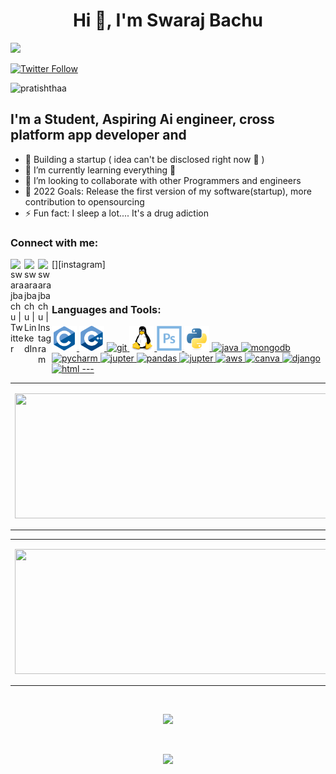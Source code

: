 <h1 align="center">Hi 👋, I'm Swaraj Bachu</h1>
<img src="https://user-images.githubusercontent.com/73097560/115834477-dbab4500-a447-11eb-908a-139a6edaec5c.gif">

[![Twitter Follow](https://img.shields.io/twitter/follow/swarajbachu?color=1DA1F2&logo=twitter&style=for-the-badge)](https://twitter.com/swarajbachu)
<p align="left"> <img src="https://komarev.com/ghpvc/?username=swarajbachu&label=Profile%20views&color=0e75b6&style=flat" alt="pratishthaa" /> </p>

## I'm a Student, Aspiring Ai engineer, cross platform app developer and 

- 🔭 Building a startup ( idea can't be disclosed right now 🤫 )
- 🌱 I’m currently learning everything 🤣
- 👯 I’m looking to collaborate with other Programmers and engineers
- 🥅 2022 Goals: Release the first version of my software(startup), more contribution to opensourcing 
- ⚡ Fun fact: I sleep a lot.... It's a drug adiction

### Connect with me:

[<img align="left" alt="swarajbachu | Twitter" width="22px" src="https://cdn.jsdelivr.net/npm/simple-icons@v3/icons/twitter.svg" />][twitter]
[<img align="left" alt="swarajbachu | LinkedIn" width="22px" src="https://cdn.jsdelivr.net/npm/simple-icons@v3/icons/linkedin.svg" />][linkedin]
[<img align="left" alt="swarajbachu | Instagram" width="22px" src="https://cdn.jsdelivr.net/npm/simple-icons@v3/icons/instagram.svg" />][instagram]

<br />

</p>
<h3 align="left">Languages and Tools:</h3>
<p align="left"> <a href="https://www.cprogramming.com/" target="_blank"> <img src="https://raw.githubusercontent.com/devicons/devicon/master/icons/c/c-original.svg" alt="c" width="40" height="40"/> </a> <a href="https://www.w3schools.com/cpp/" target="_blank"> <img src="https://raw.githubusercontent.com/devicons/devicon/master/icons/cplusplus/cplusplus-original.svg" alt="cplusplus" width="40" height="40"/> 
</a> <a href="https://git-scm.com/" target="_blank"> <img src="https://www.vectorlogo.zone/logos/git-scm/git-scm-icon.svg" alt="git" width="40" height="40"/>
</a> <a href="https://www.linux.org/" target="_blank"> <img src="https://raw.githubusercontent.com/devicons/devicon/master/icons/linux/linux-original.svg" alt="linux" width="40" height="40"/>
</a> <a href="https://www.photoshop.com/en" target="_blank"> <img src="https://raw.githubusercontent.com/devicons/devicon/master/icons/photoshop/photoshop-line.svg" alt="photoshop" width="40" height="40"/> 
</a> <a href="https://www.python.org" target="_blank"> <img src="https://raw.githubusercontent.com/devicons/devicon/master/icons/python/python-original.svg" alt="python" width="40" height="40"/>
</a> <a href="https://www.java.com" target="_blank"> <img src="https://cdn.jsdelivr.net/gh/devicons/devicon/icons/java/java-original-wordmark.svg" alt="java" width="40" height="40"/>
</a> <a href="https://www.mongodb.com" target="_blank"> <img src="https://cdn.jsdelivr.net/gh/devicons/devicon/icons/mongodb/mongodb-original-wordmark.svg" alt="mongodb" width="40" height="40"/>
</a> <a href="https://www.jetbrains.com" target="_blank"> <img src="https://cdn.jsdelivr.net/gh/devicons/devicon/icons/pycharm/pycharm-original-wordmark.svg" alt="pycharm" width="40" height="40"/>
</a> <a href="https://www.anaconda.com" target="_blank"> <img src="https://cdn.jsdelivr.net/gh/devicons/devicon/icons/jupyter/jupyter-original-wordmark.svg" alt="jupter" width="40" height="40"/>
</a> <a href="https://www.pandas.com" target="_blank"> <img src="https://cdn.jsdelivr.net/gh/devicons/devicon/icons/pandas/pandas-original-wordmark.svg" alt="pandas" width="40" height="40"/>
</a> <a href="https://code.visualstudio.com/" target="_blank"> <img src="https://cdn.jsdelivr.net/gh/devicons/devicon/icons/vscode/vscode-original.svg" alt="jupter" width="40" height="40"/>
</a> <a href="https://aws.amazon.com/" target="_blank"> <img src="https://cdn.jsdelivr.net/gh/devicons/devicon/icons/amazonwebservices/amazonwebservices-plain-wordmark.svg" alt="aws" width="40" height="40"/>
</a> <a href="https://canva.com/" target="_blank"> <img src="https://cdn.jsdelivr.net/gh/devicons/devicon/icons/canva/canva-original.svg" alt="canva" width="40" height="40"/>
</a> <a href="https://django.com/" target="_blank"> <img src="https://cdn.jsdelivr.net/gh/devicons/devicon/icons/django/django-plain.svg" alt="django" width="40" height="40"/>
</a> <a href="https://django.com/" target="_blank"> <img src="https://cdn.jsdelivr.net/gh/devicons/devicon/icons/html5/html5-original.svg" alt="html" width="40" height="40"/>
---


[Current Startup(to be simple just to make few buck for a while) ]: https://gesturs.com
[twitter]: https://twitter.com/swarajbachu
[linkedin]: https://www.linkedin.com/in/swarajbachu

<table>
<tr>
  <td align="center">
  <p align="center">
  <a href="https://github.com/swarajbachu">
    <img align="center" height="200px" width="600"src="https://github-readme-stats.vercel.app/api?username=swarajbachu&count_private=true&show_icons=true&show_icons=true&locale=en&theme=radical"/>
  </a>
  </td>
  <td align="center">
  <a href="https://github.com/swarajbachu">
    <img align="center" height="200px" width="600" src="https://github-readme-stats.vercel.app/api/top-langs?username=swarajbachu&show_icons=true&locale=en&layout=compact&theme=radical" />
    
  </a>
  </td>
</p>
</details>
</table>

<table>
<tr>
  <td align="center">
  <p align="center">
  <a href="https://github.com/swarajbachu">
    <img align="center" height="200px" width="600" src="https://github-readme-stats.vercel.app/api/wakatime?username=swarajbachu"/>
  </a>
  </td>
  <td align="center">
  <a href="https://github.com/swarajbachu">
    <img align="center" height="200px" width="600" src="https://github-readme-streak-stats.herokuapp.com?user=swarajbachu&theme=dark&date_format=M%20j%5B%2C%20Y%5D&fire=C3DD29&ring=DD2727&sideNums=ABDD0F&dates=11A4DD" />
    
  </a>
  </td>
</p>
</details>
</table>

<br>
<p align="center">
<img src="https://activity-graph.herokuapp.com/graph?username=swarajbachu&theme=react-dark&bg_color=00000000&color=037bfc&line=037bfc&point=00000000&area=true&hide_border=true"> 
</p>
<br>


<p align="center">
    <img src="https://github-profile-trophy.vercel.app/?username=swarajbachu&row=1&column=6&theme=gruvbox&margin-w=15&margin-h=15"/>
</p>

        
